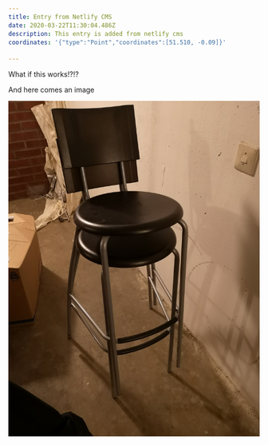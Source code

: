 ```yaml
---
title: Entry from Netlify CMS
date: 2020-03-22T11:30:04.486Z
description: This entry is added from netlify cms
coordinates: '{"type":"Point","coordinates":[51.510, -0.09]}'

---
```

What if this works!?!?

And here comes an image

![Some image](./images/img_20190415_212431.jpg)